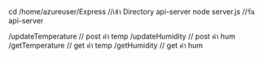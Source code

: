 cd /home/azureuser/Express //เข้า Directory api-server
node server.js //รัน api-server


/updateTemperature // post ค่า temp
/updateHumidity // post ค่า hum
/getTemperature // get ค่า temp
/getHumidity // get ค่า hum
